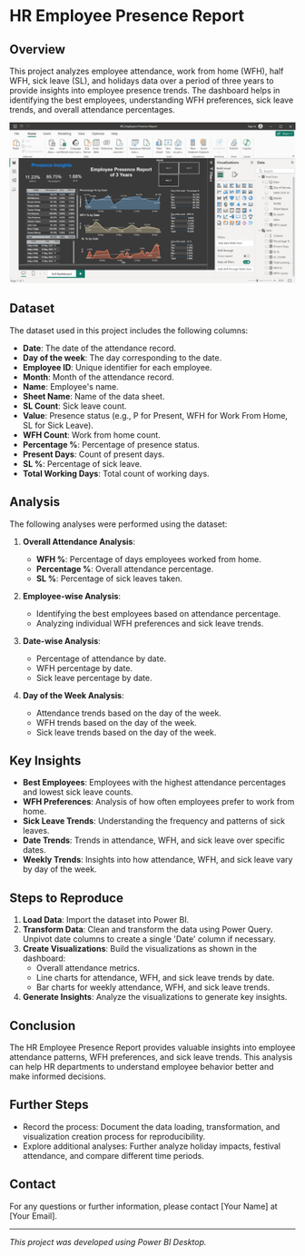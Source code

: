 # HR Employee Presence Report

## Overview

This project analyzes employee attendance, work from home (WFH), half WFH, sick leave (SL), and holidays data over a period of three years to provide insights into employee presence trends. The dashboard helps in identifying the best employees, understanding WFH preferences, sick leave trends, and overall attendance percentages.

![HR Employee Presence Report](./Dashboard/ok.png)

## Dataset

The dataset used in this project includes the following columns:
- **Date**: The date of the attendance record.
- **Day of the week**: The day corresponding to the date.
- **Employee ID**: Unique identifier for each employee.
- **Month**: Month of the attendance record.
- **Name**: Employee's name.
- **Sheet Name**: Name of the data sheet.
- **SL Count**: Sick leave count.
- **Value**: Presence status (e.g., P for Present, WFH for Work From Home, SL for Sick Leave).
- **WFH Count**: Work from home count.
- **Percentage %**: Percentage of presence status.
- **Present Days**: Count of present days.
- **SL %**: Percentage of sick leave.
- **Total Working Days**: Total count of working days.

## Analysis

The following analyses were performed using the dataset:
1. **Overall Attendance Analysis**:
   - **WFH %**: Percentage of days employees worked from home.
   - **Percentage %**: Overall attendance percentage.
   - **SL %**: Percentage of sick leaves taken.

2. **Employee-wise Analysis**:
   - Identifying the best employees based on attendance percentage.
   - Analyzing individual WFH preferences and sick leave trends.

3. **Date-wise Analysis**:
   - Percentage of attendance by date.
   - WFH percentage by date.
   - Sick leave percentage by date.

4. **Day of the Week Analysis**:
   - Attendance trends based on the day of the week.
   - WFH trends based on the day of the week.
   - Sick leave trends based on the day of the week.

## Key Insights

- **Best Employees**: Employees with the highest attendance percentages and lowest sick leave counts.
- **WFH Preferences**: Analysis of how often employees prefer to work from home.
- **Sick Leave Trends**: Understanding the frequency and patterns of sick leaves.
- **Date Trends**: Trends in attendance, WFH, and sick leave over specific dates.
- **Weekly Trends**: Insights into how attendance, WFH, and sick leave vary by day of the week.

## Steps to Reproduce

1. **Load Data**: Import the dataset into Power BI.
2. **Transform Data**: Clean and transform the data using Power Query. Unpivot date columns to create a single 'Date' column if necessary.
3. **Create Visualizations**: Build the visualizations as shown in the dashboard:
   - Overall attendance metrics.
   - Line charts for attendance, WFH, and sick leave trends by date.
   - Bar charts for weekly attendance, WFH, and sick leave trends.
4. **Generate Insights**: Analyze the visualizations to generate key insights.

## Conclusion

The HR Employee Presence Report provides valuable insights into employee attendance patterns, WFH preferences, and sick leave trends. This analysis can help HR departments to understand employee behavior better and make informed decisions.

## Further Steps

- Record the process: Document the data loading, transformation, and visualization creation process for reproducibility.
- Explore additional analyses: Further analyze holiday impacts, festival attendance, and compare different time periods.

## Contact

For any questions or further information, please contact [Your Name] at [Your Email].

---

*This project was developed using Power BI Desktop.*
